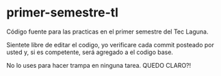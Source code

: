 # primer-semestre-tl
Código fuente para las practicas en el primer semestre del Tec Laguna. 

Sientete libre de editar el codigo, yo verificare cada commit posteado por usted y, si es competente, será agregado a el codigo base.

No lo uses para hacer trampa en ninguna tarea. QUEDO CLARO?!
